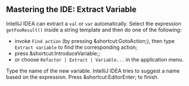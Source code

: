 ## Mastering the IDE: Extract Variable

IntelliJ IDEA can extract a `val` or `var` automatically.
Select the expression `getFooResult()` inside a string template 
and then do one of the following:
* invoke <span class="control">`Find action`</span> (by pressing <span class="shortcut">&shortcut:GotoAction;</span>), 
then type `Extract variable` to find the corresponding action; 
* press <span class="shortcut">&shortcut:IntroduceVariable;</span>;
* or choose <span class="control">`Refactor | Extract | Variable...`</span> 
in the application menu.

Type the name of the new variable. IntelliJ IDEA tries to suggest a name
based on the expression. Press 
<span class="shortcut">&shortcut:EditorEnter;</span> to finish.